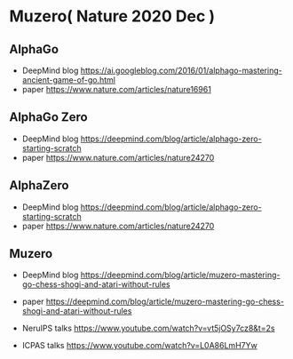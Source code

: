 # Muzero( Nature 2020 Dec )

## AlphaGo
* DeepMind blog
https://ai.googleblog.com/2016/01/alphago-mastering-ancient-game-of-go.html
* paper
https://www.nature.com/articles/nature16961

## AlphaGo Zero
* DeepMind blog
https://deepmind.com/blog/article/alphago-zero-starting-scratch
* paper
https://www.nature.com/articles/nature24270

## AlphaZero
* DeepMind blog
https://deepmind.com/blog/article/alphago-zero-starting-scratch
* paper
https://www.nature.com/articles/nature24270


## Muzero
* DeepMind blog
https://deepmind.com/blog/article/muzero-mastering-go-chess-shogi-and-atari-without-rules

* paper
https://deepmind.com/blog/article/muzero-mastering-go-chess-shogi-and-atari-without-rules

* NeruIPS talks
https://www.youtube.com/watch?v=vt5jOSy7cz8&t=2s

* ICPAS talks
https://www.youtube.com/watch?v=L0A86LmH7Yw
